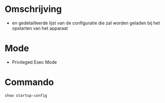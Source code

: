 # Omschrijving 
- en gedetailleerde lijst van de configuratie die zal worden geladen bij het opstarten van het apparaat

# Mode 
- Privileged Exec Mode 

# Commando 
```bash 
show startup-config
```
